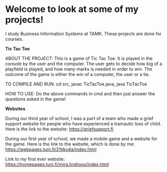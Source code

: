 # Welcome to look at some of my projects!

I study Business Information Systems at TAMK.
These projects are done for courses.

**Tic Tac Toe**

ABOUT THE PROJECT: This is a game of Tic Tac Toe. It is played in the console by the user and the computer. The user gets to decide how big of a playfield is played, and how many marks is needed in order to win. The outcome of the game is either the win of a computer, the user or a tie.

TO COMPILE AND RUN: cd src, javac TicTacToe.java, java TicTacToe

HOW TO USE: Do the above commands in cmd and then just answer the questions asked in the game!

**Websites**

During our third year of school, I was a part of a team who made a grief support website for people who have experienced a tramautic loss of child.
Here is the link to the website: https://griefsupport.fi

During our first year of school, we made a mobile game and a website for the game.
Here is the link to the website, which is done by me: https://webpages.tuni.fi/21tiko4a/index.html

Link to my first ever website: https://homepages.tuni.fi/mira.lindroos/index.html
